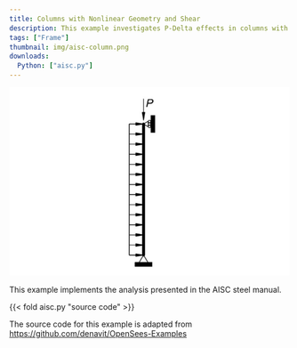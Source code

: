 ```yaml
---
title: Columns with Nonlinear Geometry and Shear
description: This example investigates P-Delta effects in columns with and without shear.
tags: ["Frame"]
thumbnail: img/aisc-column.png
downloads:
  Python: ["aisc.py"]
---
```


![A column with a distributed load.](img/ai.png)

This example implements the analysis presented in the AISC steel manual.

{{< fold aisc.py "source code" >}}

The source code for this example is adapted from https://github.com/denavit/OpenSees-Examples

